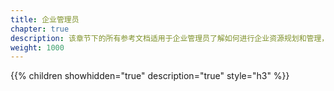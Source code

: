 ```yaml
---
title: 企业管理员
chapter: true
description: 该章节下的所有参考文档适用于企业管理员了解如何进行企业资源规划和管理，企业中台建设等内容
weight: 1000
---
```


{{% children showhidden="true" description="true" style="h3"  %}}
